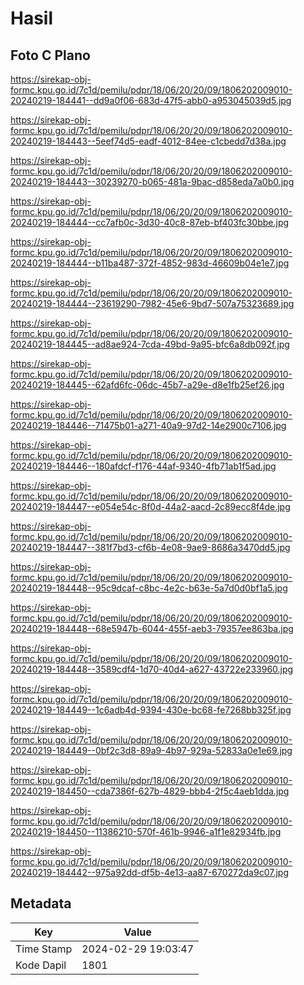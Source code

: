# Hasil

## Foto C Plano

https://sirekap-obj-formc.kpu.go.id/7c1d/pemilu/pdpr/18/06/20/20/09/1806202009010-20240219-184441--dd9a0f06-683d-47f5-abb0-a953045039d5.jpg

https://sirekap-obj-formc.kpu.go.id/7c1d/pemilu/pdpr/18/06/20/20/09/1806202009010-20240219-184443--5eef74d5-eadf-4012-84ee-c1cbedd7d38a.jpg

https://sirekap-obj-formc.kpu.go.id/7c1d/pemilu/pdpr/18/06/20/20/09/1806202009010-20240219-184443--30239270-b065-481a-9bac-d858eda7a0b0.jpg

https://sirekap-obj-formc.kpu.go.id/7c1d/pemilu/pdpr/18/06/20/20/09/1806202009010-20240219-184444--cc7afb0c-3d30-40c8-87eb-bf403fc30bbe.jpg

https://sirekap-obj-formc.kpu.go.id/7c1d/pemilu/pdpr/18/06/20/20/09/1806202009010-20240219-184444--b11ba487-372f-4852-983d-46609b04e1e7.jpg

https://sirekap-obj-formc.kpu.go.id/7c1d/pemilu/pdpr/18/06/20/20/09/1806202009010-20240219-184444--23619290-7982-45e6-9bd7-507a75323689.jpg

https://sirekap-obj-formc.kpu.go.id/7c1d/pemilu/pdpr/18/06/20/20/09/1806202009010-20240219-184445--ad8ae924-7cda-49bd-9a95-bfc6a8db092f.jpg

https://sirekap-obj-formc.kpu.go.id/7c1d/pemilu/pdpr/18/06/20/20/09/1806202009010-20240219-184445--62afd6fc-06dc-45b7-a29e-d8e1fb25ef26.jpg

https://sirekap-obj-formc.kpu.go.id/7c1d/pemilu/pdpr/18/06/20/20/09/1806202009010-20240219-184446--71475b01-a271-40a9-97d2-14e2900c7106.jpg

https://sirekap-obj-formc.kpu.go.id/7c1d/pemilu/pdpr/18/06/20/20/09/1806202009010-20240219-184446--180afdcf-f176-44af-9340-4fb71ab1f5ad.jpg

https://sirekap-obj-formc.kpu.go.id/7c1d/pemilu/pdpr/18/06/20/20/09/1806202009010-20240219-184447--e054e54c-8f0d-44a2-aacd-2c89ecc8f4de.jpg

https://sirekap-obj-formc.kpu.go.id/7c1d/pemilu/pdpr/18/06/20/20/09/1806202009010-20240219-184447--381f7bd3-cf6b-4e08-9ae9-8686a3470dd5.jpg

https://sirekap-obj-formc.kpu.go.id/7c1d/pemilu/pdpr/18/06/20/20/09/1806202009010-20240219-184448--95c9dcaf-c8bc-4e2c-b63e-5a7d0d0bf1a5.jpg

https://sirekap-obj-formc.kpu.go.id/7c1d/pemilu/pdpr/18/06/20/20/09/1806202009010-20240219-184448--68e5947b-6044-455f-aeb3-79357ee863ba.jpg

https://sirekap-obj-formc.kpu.go.id/7c1d/pemilu/pdpr/18/06/20/20/09/1806202009010-20240219-184448--3589cdf4-1d70-40d4-a627-43722e233960.jpg

https://sirekap-obj-formc.kpu.go.id/7c1d/pemilu/pdpr/18/06/20/20/09/1806202009010-20240219-184449--1c6adb4d-9394-430e-bc68-fe7268bb325f.jpg

https://sirekap-obj-formc.kpu.go.id/7c1d/pemilu/pdpr/18/06/20/20/09/1806202009010-20240219-184449--0bf2c3d8-89a9-4b97-929a-52833a0e1e69.jpg

https://sirekap-obj-formc.kpu.go.id/7c1d/pemilu/pdpr/18/06/20/20/09/1806202009010-20240219-184450--cda7386f-627b-4829-bbb4-2f5c4aeb1dda.jpg

https://sirekap-obj-formc.kpu.go.id/7c1d/pemilu/pdpr/18/06/20/20/09/1806202009010-20240219-184450--11386210-570f-461b-9946-a1f1e82934fb.jpg

https://sirekap-obj-formc.kpu.go.id/7c1d/pemilu/pdpr/18/06/20/20/09/1806202009010-20240219-184442--975a92dd-df5b-4e13-aa87-670272da9c07.jpg


## Metadata

| Key        | Value               |
| ---------- | ------------------- |
| Time Stamp | 2024-02-29 19:03:47 |
| Kode Dapil | 1801                |



